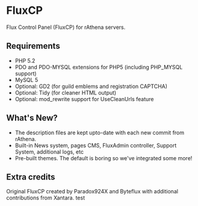 FluxCP
======

Flux Control Panel (FluxCP) for rAthena servers.

Requirements
---------
* PHP 5.2
* PDO and PDO-MYSQL extensions for PHP5 (including PHP_MYSQL support)
* MySQL 5
* Optional: GD2 (for guild emblems and registration CAPTCHA)
* Optional: Tidy (for cleaner HTML output)
* Optional: mod_rewrite support for UseCleanUrls feature


What's New?
---------
* The description files are kept upto-date with each new commit from rAthena.
* Built-in News system, pages CMS, FluxAdmin controller, Support System, additional logs, etc
* Pre-built themes. The default is boring so we've integrated some more!


Extra credits
---------
Original FluxCP created by Paradox924X and Byteflux with additional contributions from Xantara.
test